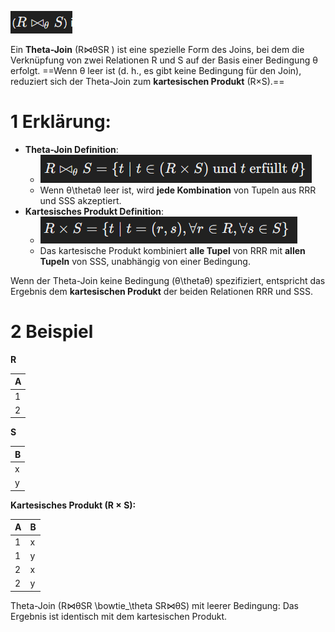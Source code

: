 

![](image/Pasted%20image%2020241221214258.png)

Ein **Theta-Join** (R⋈θSR ) ist eine spezielle Form des Joins, bei dem die Verknüpfung von zwei Relationen R und S auf der Basis einer Bedingung θ erfolgt. ==Wenn θ leer ist (d. h., es gibt keine Bedingung für den Join), reduziert sich der Theta-Join zum **kartesischen Produkt** (R×S).==

# 1 **Erklärung:**

- **Theta-Join Definition**:
    - ![](image/Pasted%20image%2020241221214339.png)
    - Wenn θ\thetaθ leer ist, wird **jede Kombination** von Tupeln aus RRR und SSS akzeptiert.
- **Kartesisches Produkt Definition**:
    - ![](image/Pasted%20image%2020241221214346.png)
    - Das kartesische Produkt kombiniert **alle Tupel** von RRR mit **allen Tupeln** von SSS, unabhängig von einer Bedingung.

Wenn der Theta-Join keine Bedingung (θ\thetaθ) spezifiziert, entspricht das Ergebnis dem **kartesischen Produkt** der beiden Relationen RRR und SSS.


# 2 Beispiel

**R**

|A|
|---|
|1|
|2|

**S**

|B|
|---|
|x|
|y|

**Kartesisches Produkt (R × S):**

|A|B|
|---|---|
|1|x|
|1|y|
|2|x|
|2|y|

Theta-Join (R⋈θSR \bowtie_\theta SR⋈θ​S) mit leerer Bedingung:
Das Ergebnis ist identisch mit dem kartesischen Produkt.




